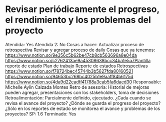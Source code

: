 # Revisar periódicamente el progreso, el rendimiento y los problemas del proyecto

Atendida: Yes
Atendida 2: No
Cosas a hacer: Actualizar proceso de retrospectiva
Revisar y agregar proceso de daily
Cosas que ya tenemos: https://www.notion.so/9e356c5b62be47cb8cb563696a8e04da
https://www.notion.so/c2762413ae9a45308638bcc34ba1e5a7Plantilla reporte de estado
Plan de trabajo
Reporte de estados
Retrospectivas
https://www.notion.so/f78724bec45744b3b5627fda80160521
https://www.notion.so/94653bc268bc4025b1e9aaff84b6175d
https://www.notion.so/4da9d22eadff41788a3cab5fa6daed30
Responsable: Michelle Aylin Calzada Montes
Retro de asesoría: Historial de mejoras pueden agregar, presentaciones con los stakeholders, toma de decisiones 
Retroalimentación: Parcialmente definido, ejecutado.
¿Cada cuando se revisa el avance del proyecto?
¿Dónde se guarda el progreso del proyecto?
¿Sólo en los reportes de estado se monitorea el avance y problemas de los proyectos?
SP: 1.6
Terminado: Yes